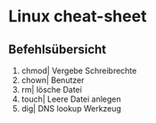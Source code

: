 # Linux cheat-sheet

## Befehlsübersicht

1. chmod| Vergebe Schreibrechte
2. chown| Benutzer
3. rm| lösche Datei
4. touch| Leere Datei anlegen
5. dig| DNS lookup Werkzeug
